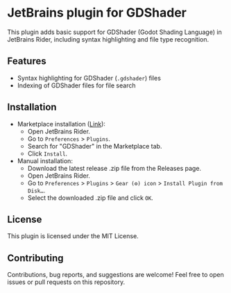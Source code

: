 # JetBrains plugin for GDShader

This plugin adds basic support for GDShader (Godot Shading Language) in JetBrains Rider, including syntax highlighting and file type recognition.

## Features

- Syntax highlighting for GDShader (`.gdshader`) files
- Indexing of GDShader files for file search

## Installation

- Marketplace installation ([Link](https://plugins.jetbrains.com/plugin/27949-gdshader)):
  - Open JetBrains Rider.
  - Go to `Preferences` > `Plugins`.
  - Search for "GDShader" in the Marketplace tab.
  - Click `Install`.
- Manual installation:
  - Download the latest release .zip file from the Releases page.
  - Open JetBrains Rider.
  - Go to `Preferences` > `Plugins` > `Gear (⚙️) icon` > `Install Plugin from Disk…`.
  - Select the downloaded .zip file and click `OK`.

## License

This plugin is licensed under the MIT License.

## Contributing

Contributions, bug reports, and suggestions are welcome!
Feel free to open issues or pull requests on this repository.

